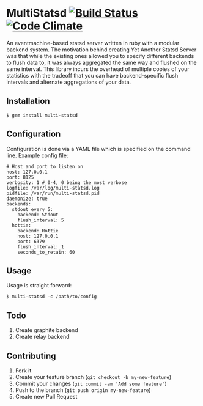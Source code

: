 # MultiStatsd [![Build Status](https://travis-ci.org/bigcartel/multi-statsd.png?branch=master)](https://travis-ci.org/bigcartel/multi-statsd) [![Code Climate](https://codeclimate.com/github/bigcartel/multi-statsd.png)](https://codeclimate.com/github/bigcartel/multi-statsd)

An eventmachine-based statsd server written in ruby with a modular backend system.
The motivation behind creating Yet Another Statsd Server was that while the existing ones allowed
you to specify different backends to flush data to, it was always aggregated the same way and flushed on the same interval.
This library incurs the overhead of multiple copies of your statistics with the tradeoff that you
can have backend-specific flush intervals and alternate aggregations of your data.

## Installation

    $ gem install multi-statsd
    
## Configuration

Configuration is done via a YAML file which is specified on the command line. Example config file:

    # Host and port to listen on
    host: 127.0.0.1
    port: 8125
    verbosity: 1 # 0-4, 0 being the most verbose
    logfile: /var/log/multi-statsd.log
    pidfile: /var/run/multi-statsd.pid
    daemonize: true
    backends:
      stdout_every_5:
        backend: Stdout
        flush_interval: 5
      hottie:
        backend: Hottie
        host: 127.0.0.1
        port: 6379
        flush_interval: 1
        seconds_to_retain: 60


## Usage

Usage is straight forward:

    $ multi-statsd -c /path/to/config

## Todo

1. Create graphite backend
2. Create relay backend
 
## Contributing

1. Fork it
2. Create your feature branch (`git checkout -b my-new-feature`)
3. Commit your changes (`git commit -am 'Add some feature'`)
4. Push to the branch (`git push origin my-new-feature`)
5. Create new Pull Request
